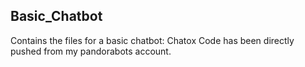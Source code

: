## Basic_Chatbot
Contains the files for a basic chatbot: Chatox
Code has been directly pushed from my pandorabots account.
